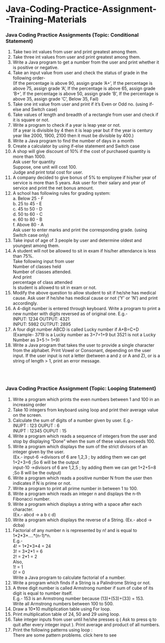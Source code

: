 # Java-Coding-Practice-Assignment--Training-Materials

### Java Coding Practice Assignments (Topic: Conditional Statement)
<ol>
  <li>Take two int values from user and print greatest among them.</li>
  <li>Take three int values from user and print greatest among them.</li>
  <li>Write a Java program to get a number from the user and print whether it is positive or negative.</li>
  <li>Take an input value from user and check the status of grade in the following order- <br>
  (If the percentage is above 90, assign grade ‘A+’, If the percentage is above 75, assign grade ‘A’, If the percentage is above 65, assign grade ‘B+’, If the percentage is above 50, assign grade ‘B’, If the percentage is above 35, assign grade ‘C’, Below 35, Fail)</li>
  <li>Take one int value from user and print if it’s Even or Odd no. (using if-else and Switch case)</li>
  <li>Take values of length and breadth of a rectangle from user and check if it is square or not.</li>
  <li>Write a program to check if a year is leap year or not.<br>
(If a year is divisible by 4 then it is leap year but if the year is century year like 2000, 1900, 2100 then it must be divisible by 400.)</li>
  <li>Write a Java program to find the number of days in a month</li>
  <li>Create a calculator by using if-else statement and Switch case</li>
  <li>A shop will give discount of 10% if the cost of purchased quantity is more than 1000.<br>
Ask user for quantity<br>
Suppose, one unit will cost 100.<br>
Judge and print total cost for user.</li>
  <li>A company decided to give bonus of 5% to employee if his/her year of service is more than 5 years.
Ask user for their salary and year of service and print the net bonus amount.</li>
  <li>A school has following rules for grading system:<br>
a. Below 25 - F<br>
b. 25 to 45 - E<br>
c. 45 to 50 - D<br>
d. 50 to 60 - C<br>
e. 60 to 80 - B<br>
f. Above 80 - A<br>
Ask user to enter marks and print the corresponding grade. (using Switch case only)</li>
  <li>Take input of age of 3 people by user and determine oldest and youngest among them.</li>
  <li>A student will not be allowed to sit in exam if his/her attendance is less than 75%.<br>
Take following input from user<br>
Number of classes held<br>
Number of classes attended.<br>
And print<br>
percentage of class attended<br>
Is student is allowed to sit in exam or not.</li>
  <li>Modify the above question to allow student to sit if he/she has medical cause. Ask user if he/she has medical cause or not (‘Y' or 'N’) and print accordingly.</li>
  <li>A 4-digit number is entered through keyboard. Write a program to print a new number with digits reversed as of original one. E.g.-<br>
INPUT: 1234        OUTPUT: 4321<br>
INPUT: 5982        OUTPUT: 2895</li>
  <li>A four digit number ABCD is called Lucky number if A+B=C+D<br>
(Example- 3719 is a Lucky number as 3+7=1+9 but 3521 is not a Lucky Number as 3+5 != 1+9)</li>
  <li>Write a Java program that takes the user to provide a single character from the alphabet. Print Vowel or Consonant, depending on the user input. If the user input is not a letter (between a and z or A and Z), or is a string of length > 1, print an error message.</li>
</ol>  <br><br>
  
  
  

### Java Coding Practice Assignment (Topic: Looping Statement)
 <ol>
   <li>Write a program which prints the even numbers between 1 and 100 in an increasing order</li>
   <li>Take 10 integers from keyboard using loop and print their average value on the screen.</li>
   <li>Calculate the sum of digits of a number given by user. E.g.-<br>
INUPT : 123        OUPUT : 6<br>
INUPT : 12345        OUPUT : 15</li>
   <li>Write a program which reads a sequence of integers from the user and stop by displaying “Done” when the sum of these values exceeds 100.</li>
   <li>Write a program which displays the sum of the strict divisors of an integer given by the user. <br>
(Ex.- input-6 ->divisors of 6 are 1,2,3 ; by adding them we can get 1+2+3=6 ;So 6 will be the output<br>
input-10 ->divisors of 6 are 1,2,5 ; by adding them we can get 1+2+5=8 ;So 8 will be the output)</li>
   <li>Write a program which reads a positive number N from the user then indicates if N is prime or not.</li>
   <li>Write a program to print all prime number in between 1 to 100.</li>
   <li>Write a program which reads an integer n and displays the n-th Fibonacci number.</li>
   <li>Write a program which displays a string with a space after each character. <br>
(Ex.- abcd -> a b c d)</li>
  <li>Write a program which displays the reverse of a String. (Ex.- abcd -> dcba)</li>
  <li>Factorial of any number n is represented by n! and is equal to 1*2*3*....*(n-1)*n. <br>
E.g.-<br>
4! = 1*2*3*4 = 24<br>
3! = 3*2*1 = 6<br>
2! = 2*1 = 2<br>
Also,<br>
1! = 1<br>
0! = 0<br>
Write a Java program to calculate factorial of a number.</li>
   <li>Write a program which finds if a String is a Palindrome String or not.</li>
   <li>A three digit number is called Armstrong number if sum of cube of its digit is equal to number itself.<br>
E.g.- 153 is an Armstrong number because (13)+(53)+(33) = 153.<br>
Write all Armstrong numbers between 100 to 500.</li>
   <li>Draw a 10*10 multiplication table using For loop.</li>
   <li>Print multiplication table of 24, 50 and 29 using loop.</li>

   <li>Take integer inputs from user until he/she presses q ( Ask to press q to quit after every integer input ). Print average and product of all numbers.</li>

   <li>Print the following patterns using loop :<br>
     There are some pattern problems. click here to see</li>
</ol>


<!--
### Best Pattern Questions in Java (Begineers and Advanced level) 
<ol>
  <li>Solid Rectangle & Nested Loops
Hollow Rectangle - 10:38
Half Pyramid - 18:23
Inverted half Pyramid - 23:47
Inverted & Rotated Half Pyramid - 26:50
Half Pyramid with Numbers - 33:45
Inverted Half Pyramid with Numbers - 38:21
Floyd's Triangle - 44:36
0-1 Triangle - 48:45
-->
